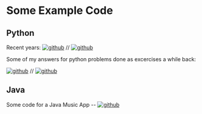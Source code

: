 # Some Example Code

## Python

Recent years:
[![github](https://img.shields.io/badge/Python2024_green)](https://github.com/Hadron-JLeo/java_projects/) // [![github](https://img.shields.io/badge/Python2023_green)](https://github.com/Hadron-JLeo/java_projects/)


Some of my answers for python problems done as excercises a while back:

[![github](https://img.shields.io/badge/Online%20Excercises-8A2BE2)](https://github.com/Hadron-JLeo/hackerrank/tree/main) // [![github](https://img.shields.io/badge/Reusable_Old_Python-8A2BE2)](https://github.com/Hadron-JLeo/python_examples/tree/main)

## Java

Some code for a Java Music App -- 
[![github](https://img.shields.io/badge/Java_App_Development-blue)](https://github.com/Hadron-JLeo/java_projects/)
